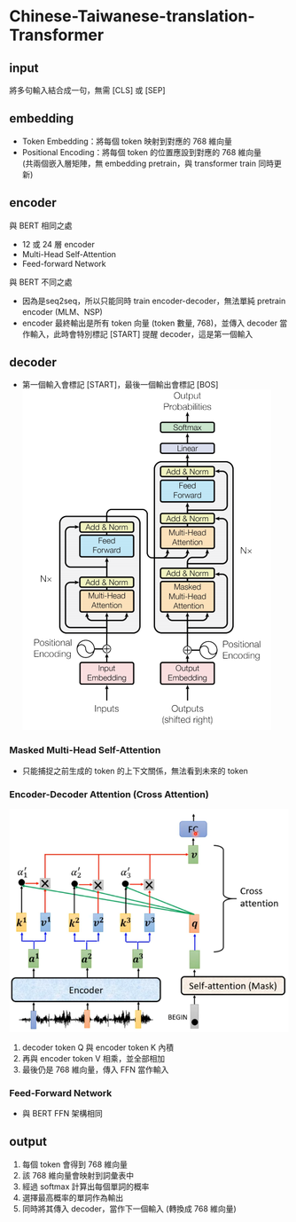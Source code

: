 # Chinese-Taiwanese-translation-Transformer
## input
將多句輸入結合成一句，無需 [CLS] 或 [SEP]

## embedding
- Token Embedding：將每個 token 映射到對應的 768 維向量
- Positional Encoding：將每個 token 的位置應設到對應的 768 維向量  
(共兩個嵌入層矩陣，無 embedding pretrain，與 transformer train 同時更新)

## encoder
與 BERT 相同之處
- 12 或 24 層 encoder
- Multi-Head Self-Attention
- Feed-forward Network

與 BERT 不同之處
- 因為是seq2seq，所以只能同時 train encoder-decoder，無法單純 pretrain encoder (MLM、NSP)
- encoder 最終輸出是所有 token 向量 (token 數量, 768)，並傳入 decoder 當作輸入，此時會特別標記 [START] 提醒 decoder，這是第一個輸入

## decoder
- 第一個輸入會標記 [START]，最後一個輸出會標記 [BOS]  
![alt text](decoder.png)
### Masked Multi-Head Self-Attention
- 只能捕捉之前生成的 token 的上下文關係，無法看到未來的 token

### Encoder-Decoder Attention (Cross Attention)  
![alt text](Cross_Attention.png)
1. decoder token Q 與 encoder token K 內積
2. 再與 encoder token V 相乘，並全部相加
3. 最後仍是 768 維向量，傳入 FFN 當作輸入

### Feed-Forward Network
- 與 BERT FFN 架構相同

## output
1. 每個 token 會得到 768 維向量
2. 該 768 維向量會映射到詞彙表中
3. 經過 softmax 計算出每個單詞的概率
4. 選擇最高概率的單詞作為輸出
5. 同時將其傳入 decoder，當作下一個輸入 (轉換成 768 維向量)
